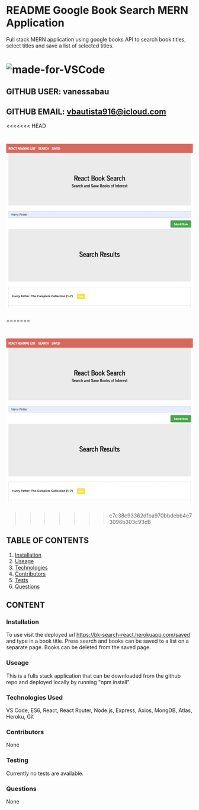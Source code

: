 # README Google Book Search MERN Application

Full stack MERN application using google books API to search book titles, select titles and save a list of selected titles.

# ![made-for-VSCode](https://img.shields.io/badge/Made%20for-VSCode-1f425f.svg)

## GITHUB USER: vanessabau

## GITHUB EMAIL: vbautista916@icloud.com

<<<<<<< HEAD
# ![booksearch](https://raw.githubusercontent.com/vanessabau/booksearch/booksearch/booksearch%20-%201.png)
=======
# ![bookseach](https://raw.githubusercontent.com/vanessabau/booksearch/booksearch/booksearch%20-%201.png)
>>>>>>> c7c38c93362dfba970bbdebb4e73096b303c93d8

## TABLE OF CONTENTS

1. [Installation](###Installation)
2. [Useage](###Useage)
3. [Technologies](###Licensing)
4. [Contributors](###Contributors)
5. [Tests](###Testing)
6. [Questions](###Questions)

## CONTENT

### Installation

To use visit the deployed url https://bk-search-react.herokuapp.com/saved and type in a book title. Press search and books can be saved to a list on a separate page. Books can be deleted from the saved page.

### Useage

This is a fulls stack application that can be downloaded from the github repo and deployed locally by running "npm install".

### Technologies Used

VS Code, ES6, React, React Router, Node.js, Express, Axios, MongDB, Atlas, Heroku, Git

### Contributors

None

### Testing

Currently no tests are available.

### Questions

None

